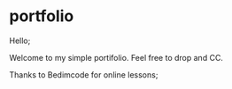 # portfolio

Hello;

Welcome to my simple portifolio. Feel free to drop and CC.

Thanks to Bedimcode for online lessons;

